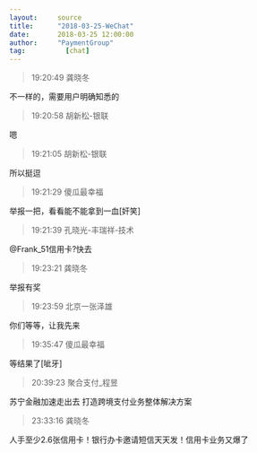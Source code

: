 ```yaml
---
layout:     source 
title:      "2018-03-25-WeChat"
date:       2018-03-25 12:00:00
author:     "PaymentGroup"
tag:		  [chat]
---
```

> 19:20:49  龚晓冬  
   
不一样的，需要用户明确知悉的  
   
> 19:20:58  胡新松-银联  
   
嗯   
   
> 19:21:05  胡新松-银联  
   
所以挺逗  
   
> 19:21:29  傻瓜最幸福  
   
举报一把，看看能不能拿到一血[奸笑]  
   
> 19:21:39  孔晓光-丰瑞祥-技术  
   
@Frank_51信用卡?快去  
   
> 19:23:21  龚晓冬  
   
举报有奖  
   
> 19:23:59  北京一张泽雄  
   
你们等等，让我先来  
   
> 19:35:47  傻瓜最幸福  
   
等结果了[呲牙]  
   
> 20:39:23  聚合支付_程昱  
   
苏宁金融加速走出去 打造跨境支付业务整体解决方案  
   
> 23:33:16  龚晓冬  
   
人手至少2.6张信用卡！银行办卡邀请短信天天发！信用卡业务又爆了  
   
